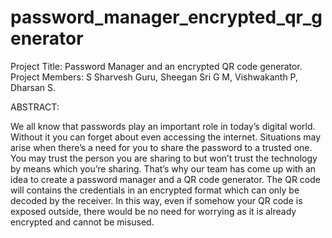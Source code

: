 # password_manager_encrypted_qr_generator

Project Title: Password Manager and an encrypted QR code generator.
Project Members: S Sharvesh Guru, Sheegan Sri G M, Vishwakanth P, Dharsan S.

ABSTRACT:

We all know that passwords play an important role in today’s digital world. Without it you can forget about even accessing the internet. Situations may arise when there’s a need for you to share the password to a trusted one. You may trust the person you are sharing to but won’t trust the technology by means which you’re sharing. That’s why our team has come up with an idea to create a password manager and a QR code generator. The QR code will contains the credentials in an encrypted format which can only be decoded by the receiver. In this way, even if somehow your QR code is exposed outside, there would be no need for worrying as it is already encrypted and cannot be misused.
